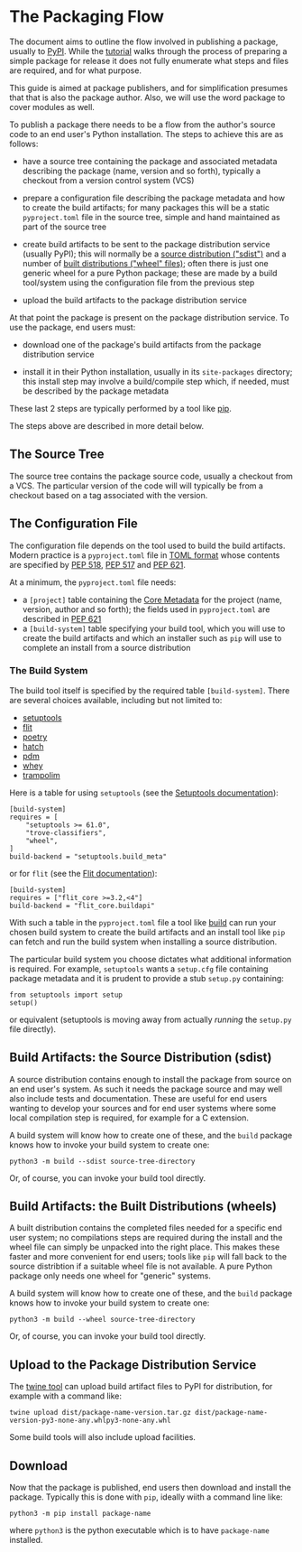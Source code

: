 # The Packaging Flow

The document aims to outline the flow involved in publishing a package,
usually to [PyPI](https://pypi.org/).
While the [tutorial](https://packaging.python.org/en/latest/tutorials/installing-packages/)
walks through the process of preparing a simple package for release
it does not fully enumerate what steps and files are required,
and for what purpose.

This guide is aimed at package publishers, and for simplification
presumes that that is also the package author.
Also, we will use the word package to cover modules as well.

To publish a package there needs to be a flow from the author's
source code to an end user's Python installation.
The steps to achieve this are as follows:

- have a source tree containing the package and associated metadata describing the
  package (name, version and so forth), typically a checkout from a version
  control system (VCS)

- prepare a configuration file describing the package metadata and
  how to create the build artifacts; for many packages this will
  be a static `pyproject.toml` file in the source tree,
  simple and hand maintained as part of the source tree

- create build artifacts to be sent to the package distribution service (usually PyPI);
  this will normally be a [source distribution ("sdist")](https://packaging.python.org/en/latest/glossary/#term-Source-Distribution-or-sdist)
  and a number of [built distributions ("wheel" files)](https://packaging.python.org/en/latest/glossary/#term-Built-Distribution);
  often there is just one generic wheel for a pure Python package;
  these are made by a build tool/system using the configuration file
  from the previous step

- upload the build artifacts to the package distribution service

At that point the package is present on the package distribution service.
To use the package, end users must:

- download one of the package's build artifacts from the package distribution service

- install it in their Python installation, usually in its `site-packages` directory;
  this install step may involve a build/compile step which, if needed, must
  be described by the package metadata

These last 2 steps are typically performed by a tool like [pip](https://pip.pypa.io/en/stable/).

The steps above are described in more detail below.

## The Source Tree

The source tree contains the package source code, usually a checkout from a VCS.
The particular version of the code will will typically be from a checkout
based on a tag associated with the version.

## The Configuration File

The configuration file depends on the tool used to build the build artifacts.
Modern practice is a `pyproject.toml` file
in [TOML format](https://github.com/toml-lang/toml)
whose contents are specified by [PEP 518](https://peps.python.org/pep-0518/),
[PEP 517](https://peps.python.org/pep-0517/)
and [PEP 621](https://peps.python.org/pep-0621/).

At a minimum, the `pyproject.toml` file needs:
- a `[project]` table containing the [Core Metadata](https://packaging.python.org/en/latest/specifications/core-metadata/) for the project
  (name, version, author and so forth);
  the fields used in `pyproject.toml`
  are described in [PEP 621](https://peps.python.org/pep-0621/)
- a `[build-system]` table specifying your build tool,
  which you will use to create the build artifacts
  and which an installer such as `pip` will use
  to complete an install from a source distribution

### The Build System

The build tool itself is specified by the required table `[build-system]`.
There are several choices available, including but not limited to:
- [setuptools](https://pypi.org/project/setuptools/)
- [flit](https://pypi.org/project/flit/)
- [poetry](https://pypi.org/project/poetry/)
- [hatch](https://github.com/ofek/hatch)
- [pdm](https://pypi.org/project/pdm/)
- [whey](https://pypi.org/project/pdm/)
- [trampolim](https://pypi.org/project/trampolim/)

Here is a table for using `setuptools` (see the [Setuptools documentation](https://setuptools.pypa.io/en/latest/userguide/index.html)):

    [build-system]
    requires = [
        "setuptools >= 61.0",
        "trove-classifiers",
        "wheel",
    ]
    build-backend = "setuptools.build_meta"

or for `flit` (see the [Flit documentation](https://flit.pypa.io/en/latest/)):

    [build-system]
    requires = ["flit_core >=3.2,<4"]
    build-backend = "flit_core.buildapi"

With such a table in the `pyproject.toml` file
a tool like [build](https://pypi.org/project/build/)
can run your chosen build system to create the build artifacts
and an install tool like `pip` can fetch and run the build system
when installing a source distribution.

The particular build system you choose dictates what additional information is required.
For example, `setuptools` wants a `setup.cfg` file containing package metadata
and it is prudent to provide a stub `setup.py` containing:

    from setuptools import setup
    setup()

or equivalent (setuptools is moving away from actually _running_ the `setup.py` file directly).

## Build Artifacts: the Source Distribution (sdist)

A source distribution contains enough to install the package from source
on an end user's system.
As such it needs the package source
and may well also include tests and documentation.
These are useful for end users wanting to develop your sources
and for end user systems where some local compilation step is required,
for example for a C extension.

A build system will know how to create one of these,
and the `build` package knows how to invoke your build system to create one:

    python3 -m build --sdist source-tree-directory

Or, of course, you can invoke your build tool directly.

## Build Artifacts: the Built Distributions (wheels)

A built distribution contains the completed files needed for a specific
end user system; no compilations steps are required during the install
and the wheel file can simply be unpacked into the right place.
This makes these faster and more convenient for end users;
tools like `pip` will fall back to the source distribtion
if a suitable wheel file is not available.
A pure Python package only needs one wheel for "generic" systems.

A build system will know how to create one of these,
and the `build` package knows how to invoke your build system to create one:

    python3 -m build --wheel source-tree-directory

Or, of course, you can invoke your build tool directly.

## Upload to the Package Distribution Service

The [twine tool](https://pypi.org/project/twine/)
can upload build artifact files to PyPI for distribution,
for example with a command like:

    twine upload dist/package-name-version.tar.gz dist/package-name-version-py3-none-any.whlpy3-none-any.whl

Some build tools will also include upload facilities.

## Download

Now that the package is published,
end users then download and install the package.
Typically this is done with `pip`, ideally wiith a command line like:

    python3 -m pip install package-name

where `python3` is the python executable which is to have `package-name` installed.
